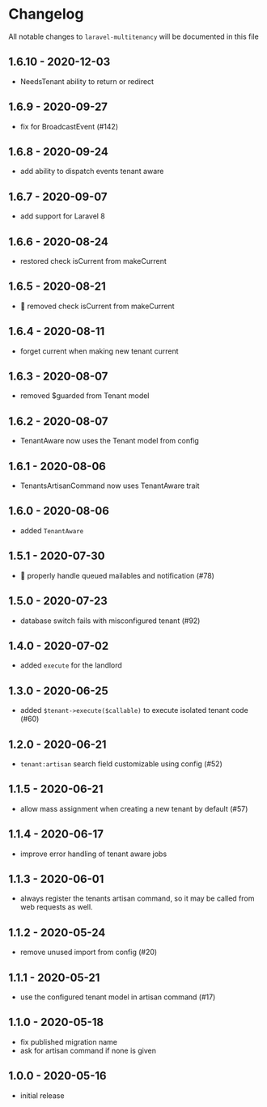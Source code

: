 # Changelog

All notable changes to `laravel-multitenancy` will be documented in this file

## 1.6.10 - 2020-12-03

- NeedsTenant ability to return or redirect

## 1.6.9 - 2020-09-27

- fix for BroadcastEvent (#142)

## 1.6.8 - 2020-09-24

- add ability to dispatch events tenant aware

## 1.6.7 - 2020-09-07

- add support for Laravel 8

## 1.6.6 - 2020-08-24

- restored check isCurrent from makeCurrent

## 1.6.5 - 2020-08-21

- 🐛 removed check isCurrent from makeCurrent

## 1.6.4 - 2020-08-11

- forget current when making new tenant current

## 1.6.3 - 2020-08-07

- removed $guarded from Tenant model

## 1.6.2 - 2020-08-07

- TenantAware now uses the Tenant model from config

## 1.6.1 - 2020-08-06

- TenantsArtisanCommand now uses TenantAware trait

## 1.6.0 - 2020-08-06

- added `TenantAware`

## 1.5.1 - 2020-07-30

- 🐛 properly handle queued mailables and notification (#78)

## 1.5.0 - 2020-07-23

- database switch fails with misconfigured tenant (#92)

## 1.4.0 - 2020-07-02

- added `execute` for the landlord

## 1.3.0 - 2020-06-25

- added `$tenant->execute($callable)` to execute isolated tenant code (#60)

## 1.2.0 - 2020-06-21

- `tenant:artisan` search field customizable using config (#52)

## 1.1.5 - 2020-06-21

- allow mass assignment when creating a new tenant by default (#57)

## 1.1.4 - 2020-06-17

- improve error handling of tenant aware jobs

## 1.1.3 - 2020-06-01

- always register the tenants artisan command, so it may be called from web requests as well.

## 1.1.2 - 2020-05-24

- remove unused import from config (#20)

## 1.1.1 - 2020-05-21

- use the configured tenant model in artisan command (#17)

## 1.1.0 - 2020-05-18

- fix published migration name
- ask for artisan command if none is given

## 1.0.0 - 2020-05-16

- initial release
